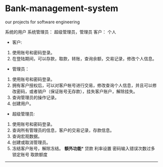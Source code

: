 # Bank-management-system
our projects for software engineering

系统的用户
		系统管理员：
				超级管理员，管理员
		客户：
				个人

*  客户:
1. 使用账号和密码登录。
2. 在登陆期间，可以存款，取款，转账，查询余额，交易记录，修改个人信息。
		
*  管理员：
1. 使用账号和密码登录。
2. 拥有客户授权后，可以对客户帐号进行交易，修改查询个人信息，并且可以修改密码，或者销户（保证账号无存款），挂失客户账户，解除挂失。
3. 查询管理员的操作记录。
4. 创建用户。

*  超级管理员:
1. 使用账号和密码登录。
2. 查询所有管理员的信息，客户的交易记录，存款信息。
3. 查询宏观数据。
4. 创建或取消管理员。
5. 冻结客户账号，解除冻结。
********额外功能*********
贷款
利率设置
密码输入错误次数过多锁定账号
取款额度

*************************
